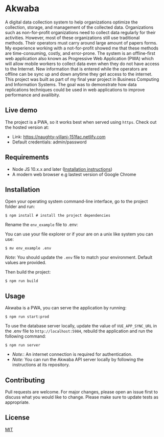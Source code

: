 # Akwaba

A digital data collection system to help organizations optimize the collection, storage, and management of the collected data. Organizations such as non-for-profit organizations need to collect data regularly for their activities. However, most of these organizations still use traditional methods. Their operators must carry around large amount of papers forms. My experience working with a not-for-profit showed me that these methods are time-consuming, costly, and error-prone. The system is an offline-first web application also known as Progressive Web Application (PWA) which will allow mobile workers to collect data even when they do not have access to the Internet. New information that is entered while the operators are offline can be sync up and down anytime they get access to the internet. This project was built as part of my final year project in Business Computing and Information Systems. The goal was to demonstrate how data replications techniques could be used in web applications to improve performance and availibity.

## Live demo

The project is a PWA, so it works best when served using `https`. Check out the hosted version at:

- Link: https://naughty-villani-151fac.netlify.com
- Default credentials: admin/password

## Requirements

- Node JS 10.x.x and later ([Installation instructions](https://nodejs.org/en/download/package-manager/))
- A modern web browser e.g lastest version of Google Chrome

## Installation

Open your operating system command-line interface, go to the project folder and run:

```shell
$ npm install # install the project dependencies
```

Rename the `env_example` file to .env:

You can use your file explorer or if your are on a unix like system you can use:

```shell
$ mv env_example .env
```

_Note:_ You should update the `.env` file to match your environment. Default values are provided.

Then build the project:

```shell
$ npm run build
```

## Usage

Akwaba is a PWA, you can serve the application by running:

```shell
$ npm run start:prod
```

To use the database server locally, update the value of `VUE_APP_SYNC_URL` in the .env file to `http://localhost:5984`, rebuild the application and run the following command:

```shell
$ npm run server
```

- _Note:_: An internet connection is required for authentication.
- _Note:_ You can run the Akwaba API server locally by following the instructions at its repository.

## Contributing

Pull requests are welcome. For major changes, please open an issue first to discuss what you would like to change. Please make sure to update tests as appropriate.

## License

[MIT](https://choosealicense.com/licenses/mit/)
